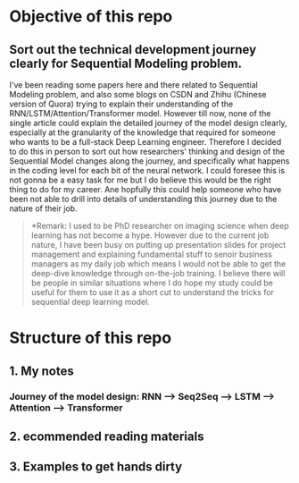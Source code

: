 # Objective of this repo
## Sort out the technical development journey clearly for Sequential Modeling problem.

I've been reading some papers here and there related to Sequential Modeling problem, and also some blogs on CSDN and Zhihu (Chinese version of Quora) trying to explain their understanding of the RNN/LSTM/Attention/Transformer model. However till now, none of the single article could explain the detailed journey of the model design clearly, especially at the granularity of the knowledge that required for someone who wants to be a full-stack Deep Learning engineer. Therefore I decided to do this in person to sort out how researchers' thinking and design of the Sequential Model changes along the journey, and specifically what happens in the coding level for each bit of the neural network. I could foresee this is not gonna be a easy task for me but I do believe this would be the right thing to do for my career. Ane hopfully this could help someone who have been not able to drill into details of understanding this journey due to the nature of their job. 

>*Remark: I used to be PhD researcher on imaging science when deep learning has not become a hype. However due to the current job nature, I have been busy on putting up presentation slides for project management and explaining fundamental stuff to senoir business managers as my daily job which means I would not be able to get the deep-dive knowledge through on-the-job training. I believe there will be people in similar situations where I do hope my study could be useful for them to use it as a short cut to understand the tricks for sequential deep learning model.


# Structure of this repo

## 1. My notes

### Journey of the model design: RNN --> Seq2Seq --> LSTM --> Attention --> Transformer


## 2. ecommended reading materials

## 3. Examples to get hands dirty
